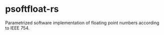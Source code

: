 # psoftfloat-rs
Parametrized software implementation of floating point numbers according to IEEE 754.
